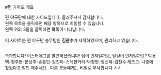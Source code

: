 
#편 가이드 개요

편 야구단에 대한 가이드입니다. 들러주셔서 감사합니다.<br>
왼쪽 목록을 클릭하면 해당 항목으로 이동할 수 있습니다.<br>
왼쪽 위의 3줄을 클릭하면 목록이 나타납니다.<br>
<br>
이 사이트는 편 야구단 총무팀원 <strong>김찬수</strong>가 제작하였으며, 관리하고 있습니다.<br>
<br>
<p>
  <span class="easter-egg">
    축하합니다! 이스터에그를 발견하셨습니다! 닭이 먼저일까요, 달걀이 먼저일까요? 박용택-정주현-문성주-손흥민-김진야-스테판커리-박정현-정신혜-김찬수 레츠고. 나중에 찾았다고 말만 해주세요.. 다른 분들에게는 비밀로 부탁합니다 ㅎㅎ
  </span>
</p>
